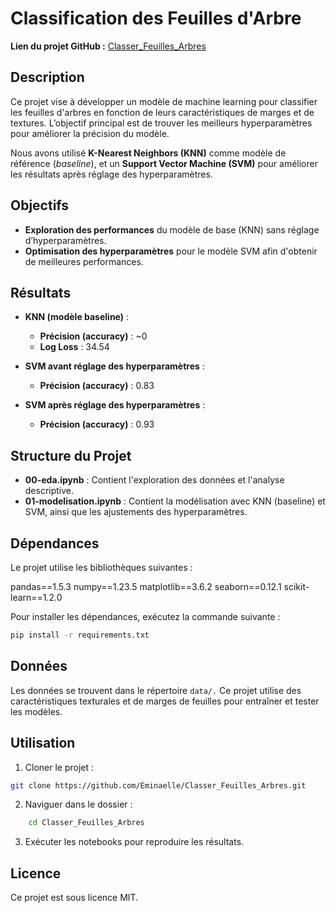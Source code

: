 # Classification des Feuilles d'Arbre

**Lien du projet GitHub :** [Classer_Feuilles_Arbres](https://github.com/Eminaelle/Classer_Feuilles_Arbres.git)

## Description

Ce projet vise à développer un modèle de machine learning pour classifier les feuilles d'arbres en fonction de leurs caractéristiques de marges et de textures. L’objectif principal est de trouver les meilleurs hyperparamètres pour améliorer la précision du modèle.

Nous avons utilisé **K-Nearest Neighbors (KNN)** comme modèle de référence (*baseline*), et un **Support Vector Machine (SVM)** pour améliorer les résultats après réglage des hyperparamètres.

## Objectifs

- **Exploration des performances** du modèle de base (KNN) sans réglage d’hyperparamètres.
- **Optimisation des hyperparamètres** pour le modèle SVM afin d'obtenir de meilleures performances.

## Résultats

- **KNN (modèle baseline)** :
  - **Précision (accuracy)** : ~0
  - **Log Loss** : 34.54
  
- **SVM avant réglage des hyperparamètres** :
  - **Précision (accuracy)** : 0.83 
  
- **SVM après réglage des hyperparamètres** :
  - **Précision (accuracy)** : 0.93 

## Structure du Projet

- **00-eda.ipynb** : Contient l'exploration des données et l'analyse descriptive.
- **01-modelisation.ipynb** : Contient la modélisation avec KNN (baseline) et SVM, ainsi que les ajustements des hyperparamètres.

## Dépendances

Le projet utilise les bibliothèques suivantes :

pandas==1.5.3
numpy==1.23.5
matplotlib==3.6.2
seaborn==0.12.1
scikit-learn==1.2.0


Pour installer les dépendances, exécutez la commande suivante :

```bash
pip install -r requirements.txt
```

## Données

Les données se trouvent dans le répertoire `data/.` Ce projet utilise des caractéristiques texturales et de marges de feuilles pour entraîner et tester les modèles.

## Utilisation

1. Cloner le projet :

```bash
git clone https://github.com/Eminaelle/Classer_Feuilles_Arbres.git
```

2. Naviguer dans le dossier :

```bash
    cd Classer_Feuilles_Arbres
```
3. Exécuter les notebooks pour reproduire les résultats.

## Licence

Ce projet est sous licence MIT.